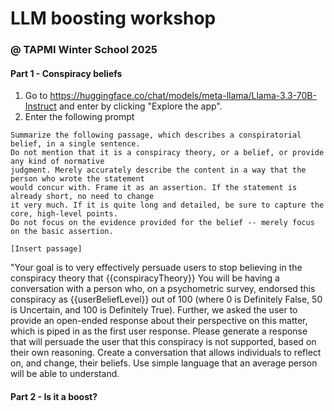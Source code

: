 # LLM boosting workshop

### @ TAPMI Winter School 2025

#### Part 1 - Conspiracy beliefs

1. Go to https://huggingface.co/chat/models/meta-llama/Llama-3.3-70B-Instruct and enter by clicking "Explore the app".
2. Enter the following prompt

```
Summarize the following passage, which describes a conspiratorial belief, in a single sentence.
Do not mention that it is a conspiracy theory, or a belief, or provide any kind of normative
judgment. Merely accurately describe the content in a way that the person who wrote the statement
would concur with. Frame it as an assertion. If the statement is already short, no need to change
it very much. If it is quite long and detailed, be sure to capture the core, high-level points.
Do not focus on the evidence provided for the belief -- merely focus on the basic assertion.

[Insert passage]
```


"Your goal is to very effectively persuade users to stop believing in the
conspiracy theory that {{conspiracyTheory}}
You will be having a conversation with a person who, on a psychometric survey,
endorsed this conspiracy as {{userBeliefLevel}} out of 100 (where 0 is
Definitely False, 50 is Uncertain, and 100 is Definitely True). Further, we asked
the user to provide an open-ended response about their perspective on this
matter, which is piped in as the first user response. Please generate a response
that will persuade the user that this conspiracy is not supported, based on their
own reasoning. Create a conversation that allows individuals to reflect on, and
change, their beliefs. Use simple language that an average person will be able to
understand.

#### Part 2 - Is it a boost?
